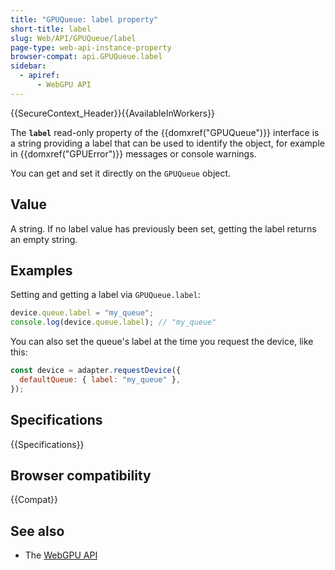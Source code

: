 ```yaml
---
title: "GPUQueue: label property"
short-title: label
slug: Web/API/GPUQueue/label
page-type: web-api-instance-property
browser-compat: api.GPUQueue.label
sidebar:
  - apiref:
      - WebGPU API
---
```


{{SecureContext_Header}}{{AvailableInWorkers}}

The **`label`** read-only property of the
{{domxref("GPUQueue")}} interface is a string providing a label that can be used to identify the object, for example in {{domxref("GPUError")}} messages or console warnings.

You can get and set it directly on the `GPUQueue` object.

## Value

A string. If no label value has previously been set, getting the label returns an empty string.

## Examples

Setting and getting a label via `GPUQueue.label`:

```js
device.queue.label = "my_queue";
console.log(device.queue.label); // "my_queue"
```

You can also set the queue's label at the time you request the device, like this:

```js
const device = adapter.requestDevice({
  defaultQueue: { label: "my_queue" },
});
```

## Specifications

{{Specifications}}

## Browser compatibility

{{Compat}}

## See also

- The [WebGPU API](/en-US/docs/Web/API/WebGPU_API)
